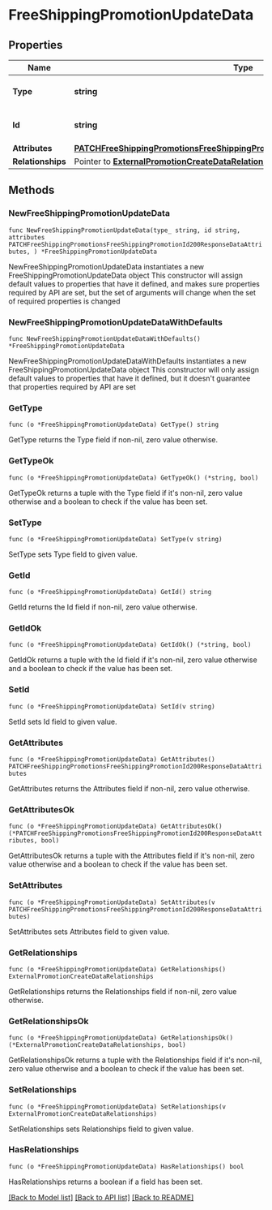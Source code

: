 # FreeShippingPromotionUpdateData

## Properties

Name | Type | Description | Notes
------------ | ------------- | ------------- | -------------
**Type** | **string** | The resource&#39;s type | [default to "free_shipping_promotions"]
**Id** | **string** | The resource&#39;s id | 
**Attributes** | [**PATCHFreeShippingPromotionsFreeShippingPromotionId200ResponseDataAttributes**](PATCHFreeShippingPromotionsFreeShippingPromotionId200ResponseDataAttributes.md) |  | 
**Relationships** | Pointer to [**ExternalPromotionCreateDataRelationships**](ExternalPromotionCreateDataRelationships.md) |  | [optional] 

## Methods

### NewFreeShippingPromotionUpdateData

`func NewFreeShippingPromotionUpdateData(type_ string, id string, attributes PATCHFreeShippingPromotionsFreeShippingPromotionId200ResponseDataAttributes, ) *FreeShippingPromotionUpdateData`

NewFreeShippingPromotionUpdateData instantiates a new FreeShippingPromotionUpdateData object
This constructor will assign default values to properties that have it defined,
and makes sure properties required by API are set, but the set of arguments
will change when the set of required properties is changed

### NewFreeShippingPromotionUpdateDataWithDefaults

`func NewFreeShippingPromotionUpdateDataWithDefaults() *FreeShippingPromotionUpdateData`

NewFreeShippingPromotionUpdateDataWithDefaults instantiates a new FreeShippingPromotionUpdateData object
This constructor will only assign default values to properties that have it defined,
but it doesn't guarantee that properties required by API are set

### GetType

`func (o *FreeShippingPromotionUpdateData) GetType() string`

GetType returns the Type field if non-nil, zero value otherwise.

### GetTypeOk

`func (o *FreeShippingPromotionUpdateData) GetTypeOk() (*string, bool)`

GetTypeOk returns a tuple with the Type field if it's non-nil, zero value otherwise
and a boolean to check if the value has been set.

### SetType

`func (o *FreeShippingPromotionUpdateData) SetType(v string)`

SetType sets Type field to given value.


### GetId

`func (o *FreeShippingPromotionUpdateData) GetId() string`

GetId returns the Id field if non-nil, zero value otherwise.

### GetIdOk

`func (o *FreeShippingPromotionUpdateData) GetIdOk() (*string, bool)`

GetIdOk returns a tuple with the Id field if it's non-nil, zero value otherwise
and a boolean to check if the value has been set.

### SetId

`func (o *FreeShippingPromotionUpdateData) SetId(v string)`

SetId sets Id field to given value.


### GetAttributes

`func (o *FreeShippingPromotionUpdateData) GetAttributes() PATCHFreeShippingPromotionsFreeShippingPromotionId200ResponseDataAttributes`

GetAttributes returns the Attributes field if non-nil, zero value otherwise.

### GetAttributesOk

`func (o *FreeShippingPromotionUpdateData) GetAttributesOk() (*PATCHFreeShippingPromotionsFreeShippingPromotionId200ResponseDataAttributes, bool)`

GetAttributesOk returns a tuple with the Attributes field if it's non-nil, zero value otherwise
and a boolean to check if the value has been set.

### SetAttributes

`func (o *FreeShippingPromotionUpdateData) SetAttributes(v PATCHFreeShippingPromotionsFreeShippingPromotionId200ResponseDataAttributes)`

SetAttributes sets Attributes field to given value.


### GetRelationships

`func (o *FreeShippingPromotionUpdateData) GetRelationships() ExternalPromotionCreateDataRelationships`

GetRelationships returns the Relationships field if non-nil, zero value otherwise.

### GetRelationshipsOk

`func (o *FreeShippingPromotionUpdateData) GetRelationshipsOk() (*ExternalPromotionCreateDataRelationships, bool)`

GetRelationshipsOk returns a tuple with the Relationships field if it's non-nil, zero value otherwise
and a boolean to check if the value has been set.

### SetRelationships

`func (o *FreeShippingPromotionUpdateData) SetRelationships(v ExternalPromotionCreateDataRelationships)`

SetRelationships sets Relationships field to given value.

### HasRelationships

`func (o *FreeShippingPromotionUpdateData) HasRelationships() bool`

HasRelationships returns a boolean if a field has been set.


[[Back to Model list]](../README.md#documentation-for-models) [[Back to API list]](../README.md#documentation-for-api-endpoints) [[Back to README]](../README.md)


